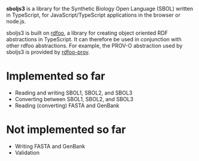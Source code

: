 **sboljs3** is a library for the Synthetic Biology Open Language (SBOL) written in TypeScript, for JavaScript/TypeScript applications in the browser or node.js. 

sboljs3 is built on [rdfoo](https://github.com/udp/rdfoo), a library for creating object oriented RDF abstractions in TypeScript.  It can therefore be used in conjunction with other rdfoo abstractions.  For example, the PROV-O abstraction used by sboljs3 is provided by [rdfoo-prov](https://github.com/udp/rdfoo-prov).


# Implemented so far

* Reading and writing SBOL1, SBOL2, and SBOL3
* Converting between SBOL1, SBOL2, and SBOL3
* Reading (converting) FASTA and GenBank


# Not implemented so far

* Writing FASTA and GenBank
* Validation



